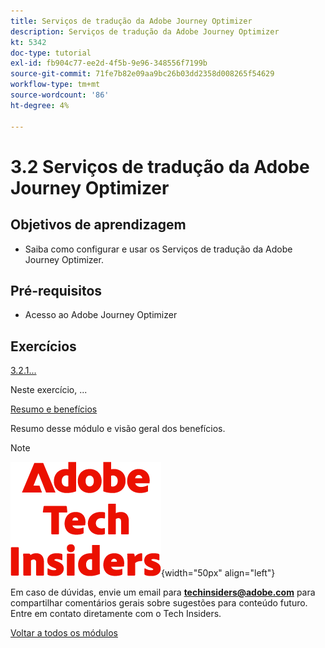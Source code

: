 ```yaml
---
title: Serviços de tradução da Adobe Journey Optimizer
description: Serviços de tradução da Adobe Journey Optimizer
kt: 5342
doc-type: tutorial
exl-id: fb904c77-ee2d-4f5b-9e96-348556f7199b
source-git-commit: 71fe7b82e09aa9bc26b03dd2358d008265f54629
workflow-type: tm+mt
source-wordcount: '86'
ht-degree: 4%

---
```


# 3.2 Serviços de tradução da Adobe Journey Optimizer

## Objetivos de aprendizagem

- Saiba como configurar e usar os Serviços de tradução da Adobe Journey Optimizer.

## Pré-requisitos

- Acesso ao Adobe Journey Optimizer

## Exercícios

[3.2.1...](./ex1.md)

Neste exercício, ...

[Resumo e benefícios](./summary.md)

Resumo desse módulo e visão geral dos benefícios.

>[!NOTE]
>
>![Informantes técnicos](./../../../assets/images/techinsiders.png){width="50px" align="left"}
>
>Em caso de dúvidas, envie um email para **techinsiders@adobe.com** para compartilhar comentários gerais sobre sugestões para conteúdo futuro. Entre em contato diretamente com o Tech Insiders.

[Voltar a todos os módulos](../../../overview.md)
